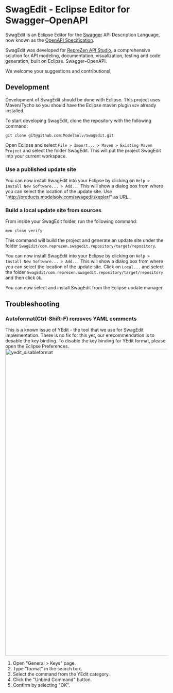# SwagEdit - Eclipse Editor for Swagger–OpenAPI

SwagEdit is an Eclipse Editor for the [Swagger](http://swagger.io) API Description Language, now known as the [OpenAPI Specification](http://openapis.org).

SwagEdit was developed for [RepreZen API Studio](http://reprezen.com/swagger-tools), a comprehensive solution for API modeling, documentation, visualization, testing and code generation, built on Eclipse. Swagger–OpenAPI.

We welcome your suggestions and contributions!

## Development

Development of SwagEdit should be done with Eclipse. This project uses Maven/Tycho so you should have the Eclipse maven plugin `m2e` 
already installed.

To start developing SwagEdit, clone the repository with the following command:

```
git clone git@github.com:ModelSolv/SwagEdit.git
``` 

Open Eclipse and select `File > Import... > Maven > Existing Maven Project` and select the folder SwagEdit.
This will put the project SwagEdit into your current workspace. 

### Use a published update site 
You can now install SwagEdit into your Eclipse by clicking on `Help > Install New Software... > Add...`
This will show a dialog box from where you can select the location of the update site. Use "http://products.modelsolv.com/swagedit/kepler/" as URL. 

### Build a local update site from sources

From inside your SwagEdit folder, run the following command:

```
mvn clean verify
```

This command will build the project and generate an update site under the folder `SwagEdit/com.reprezen.swagedit.repository/target/repository`.

You can now install SwagEdit into your Eclipse by clicking on `Help > Install New Software... > Add...`
This will show a dialog box from where you can select the location of the update site.
Click on `Local...` and select the folder `SwagEdit/com.reprezen.swagedit.repository/target/repository` and then click `Ok`.

You can now select and install SwagEdit from the Eclipse update manager.

## Troubleshooting
### Autoformat(Ctrl-Shift-F) removes YAML comments 
This is a known issue of YEdit - the tool that we use for SwagEdit implementation. There is no fix for this yet, our erecommendation is to desable the key binding. 
To disable the key binding for YEdit format, please open the Eclipse Preferences. 
<img width="954" alt="yedit_disableformat" src="https://cloud.githubusercontent.com/assets/644582/13615520/b0411e3a-e543-11e5-93d7-dd4917be20da.png">

1. Open "General > Keys" page.
2. Type "format" in the search box.
3. Select the command from the YEdit category.
4. Click the "Unbind Command" button.
5. Confirm by selecting "OK".



